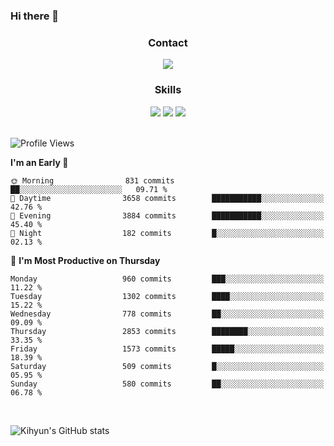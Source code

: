 ### Hi there 👋

<!--
**Key5771/Key5771** is a ✨ _special_ ✨ repository because its `README.md` (this file) appears on your GitHub profile.

Here are some ideas to get you started:

- 🔭 I’m currently working on ...
- 🌱 I’m currently learning ...
- 👯 I’m looking to collaborate on ...
- 🤔 I’m looking for help with ...
- 💬 Ask me about ...
- 📫 How to reach me: ...
- 😄 Pronouns: ...
- ⚡ Fun fact: ...
-->

<h3 align="center">Contact</h3>
<div align="center">
  <a href="mailto:ksj57715@gmail.com"><img src="https://img.shields.io/badge/Gmail-D14836?style=for-the-badge&logo=gmail&logoColor=white"/></a>
</div>

<h3 align="center">Skills</h3>
<div align="center">
  <img src="https://img.shields.io/badge/iOS-000000?style=for-the-badge&logo=ios&logoColor=white"/>
  <img src="https://img.shields.io/badge/Swift-FA7343?style=for-the-badge&logo=swift&logoColor=white"/>
  <img src="https://img.shields.io/badge/Xcode-007ACC?style=for-the-badge&logo=Xcode&logoColor=white"/>
</div>

<br>

<!--START_SECTION:waka-->
![Profile Views](http://img.shields.io/badge/Profile%20Views-23-blue)

**I'm an Early 🐤** 

```text
🌞 Morning                831 commits         ██░░░░░░░░░░░░░░░░░░░░░░░   09.71 % 
🌆 Daytime                3658 commits        ███████████░░░░░░░░░░░░░░   42.76 % 
🌃 Evening                3884 commits        ███████████░░░░░░░░░░░░░░   45.40 % 
🌙 Night                  182 commits         █░░░░░░░░░░░░░░░░░░░░░░░░   02.13 % 
```
📅 **I'm Most Productive on Thursday** 

```text
Monday                   960 commits         ███░░░░░░░░░░░░░░░░░░░░░░   11.22 % 
Tuesday                  1302 commits        ████░░░░░░░░░░░░░░░░░░░░░   15.22 % 
Wednesday                778 commits         ██░░░░░░░░░░░░░░░░░░░░░░░   09.09 % 
Thursday                 2853 commits        ████████░░░░░░░░░░░░░░░░░   33.35 % 
Friday                   1573 commits        █████░░░░░░░░░░░░░░░░░░░░   18.39 % 
Saturday                 509 commits         █░░░░░░░░░░░░░░░░░░░░░░░░   05.95 % 
Sunday                   580 commits         ██░░░░░░░░░░░░░░░░░░░░░░░   06.78 % 
```



<!--END_SECTION:waka-->

<br>


![Kihyun's GitHub stats](https://github-readme-stats.vercel.app/api?username=key5771&show_icons=true&theme=radical)
